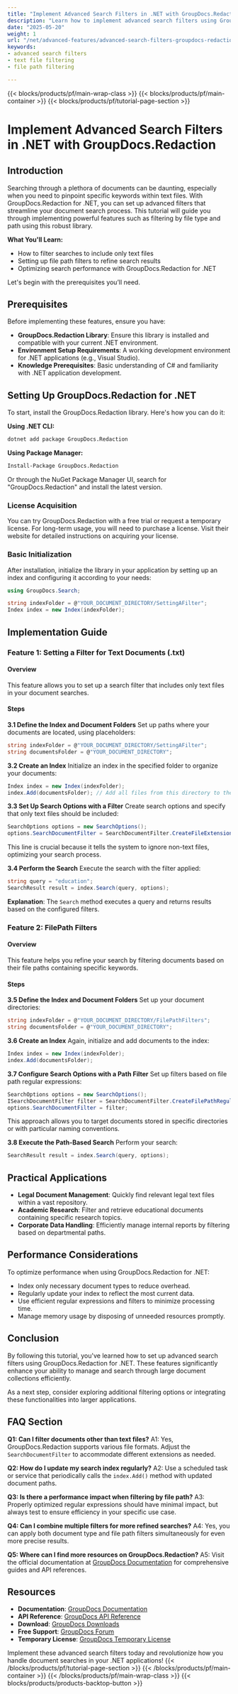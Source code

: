 ```yaml
---
title: "Implement Advanced Search Filters in .NET with GroupDocs.Redaction"
description: "Learn how to implement advanced search filters using GroupDocs.Redaction for .NET, including text file and path-based filtering. Boost your document management efficiency today."
date: "2025-05-20"
weight: 1
url: "/net/advanced-features/advanced-search-filters-groupdocs-redaction-net/"
keywords:
- advanced search filters
- text file filtering
- file path filtering

---
```


{{< blocks/products/pf/main-wrap-class >}}
{{< blocks/products/pf/main-container >}}
{{< blocks/products/pf/tutorial-page-section >}}
# Implement Advanced Search Filters in .NET with GroupDocs.Redaction

## Introduction

Searching through a plethora of documents can be daunting, especially when you need to pinpoint specific keywords within text files. With GroupDocs.Redaction for .NET, you can set up advanced filters that streamline your document search process. This tutorial will guide you through implementing powerful features such as filtering by file type and path using this robust library.

**What You'll Learn:**
- How to filter searches to include only text files
- Setting up file path filters to refine search results
- Optimizing search performance with GroupDocs.Redaction for .NET

Let's begin with the prerequisites you’ll need.

## Prerequisites

Before implementing these features, ensure you have:

- **GroupDocs.Redaction Library**: Ensure this library is installed and compatible with your current .NET environment.
- **Environment Setup Requirements**: A working development environment for .NET applications (e.g., Visual Studio).
- **Knowledge Prerequisites**: Basic understanding of C# and familiarity with .NET application development.

## Setting Up GroupDocs.Redaction for .NET

To start, install the GroupDocs.Redaction library. Here's how you can do it:

**Using .NET CLI:**
```bash
dotnet add package GroupDocs.Redaction
```

**Using Package Manager:**
```bash
Install-Package GroupDocs.Redaction
```

Or through the NuGet Package Manager UI, search for "GroupDocs.Redaction" and install the latest version.

### License Acquisition

You can try GroupDocs.Redaction with a free trial or request a temporary license. For long-term usage, you will need to purchase a license. Visit their website for detailed instructions on acquiring your license.

### Basic Initialization

After installation, initialize the library in your application by setting up an index and configuring it according to your needs:

```csharp
using GroupDocs.Search;

string indexFolder = @"YOUR_DOCUMENT_DIRECTORY/SettingAFilter";
Index index = new Index(indexFolder);
```

## Implementation Guide

### Feature 1: Setting a Filter for Text Documents (.txt)

#### Overview
This feature allows you to set up a search filter that includes only text files in your document searches.

#### Steps

**3.1 Define the Index and Document Folders**
Set up paths where your documents are located, using placeholders:

```csharp
string indexFolder = @"YOUR_DOCUMENT_DIRECTORY/SettingAFilter";
string documentsFolder = @"YOUR_DOCUMENT_DIRECTORY";
```

**3.2 Create an Index**
Initialize an index in the specified folder to organize your documents:

```csharp
Index index = new Index(indexFolder);
index.Add(documentsFolder); // Add all files from this directory to the index
```

**3.3 Set Up Search Options with a Filter**
Create search options and specify that only text files should be included:

```csharp
SearchOptions options = new SearchOptions();
options.SearchDocumentFilter = SearchDocumentFilter.CreateFileExtension(".txt");
```

This line is crucial because it tells the system to ignore non-text files, optimizing your search process.

**3.4 Perform the Search**
Execute the search with the filter applied:

```csharp
string query = "education";
SearchResult result = index.Search(query, options);
```

**Explanation**: The `Search` method executes a query and returns results based on the configured filters.

### Feature 2: FilePath Filters

#### Overview
This feature helps you refine your search by filtering documents based on their file paths containing specific keywords.

#### Steps

**3.5 Define the Index and Document Folders**
Set up your document directories:

```csharp
string indexFolder = @"YOUR_DOCUMENT_DIRECTORY/FilePathFilters";
string documentsFolder = @"YOUR_DOCUMENT_DIRECTORY";
```

**3.6 Create an Index**
Again, initialize and add documents to the index:

```csharp
Index index = new Index(indexFolder);
index.Add(documentsFolder);
```

**3.7 Configure Search Options with a Path Filter**
Set up filters based on file path regular expressions:

```csharp
SearchOptions options = new SearchOptions();
ISearchDocumentFilter filter = SearchDocumentFilter.CreateFilePathRegularExpression("Lorem");
options.SearchDocumentFilter = filter;
```

This approach allows you to target documents stored in specific directories or with particular naming conventions.

**3.8 Execute the Path-Based Search**
Perform your search:

```csharp
SearchResult result = index.Search(query, options);
```

## Practical Applications
- **Legal Document Management**: Quickly find relevant legal text files within a vast repository.
- **Academic Research**: Filter and retrieve educational documents containing specific research topics.
- **Corporate Data Handling**: Efficiently manage internal reports by filtering based on departmental paths.

## Performance Considerations
To optimize performance when using GroupDocs.Redaction for .NET:
- Index only necessary document types to reduce overhead.
- Regularly update your index to reflect the most current data.
- Use efficient regular expressions and filters to minimize processing time.
- Manage memory usage by disposing of unneeded resources promptly.

## Conclusion
By following this tutorial, you've learned how to set up advanced search filters using GroupDocs.Redaction for .NET. These features significantly enhance your ability to manage and search through large document collections efficiently. 

As a next step, consider exploring additional filtering options or integrating these functionalities into larger applications.

## FAQ Section

**Q1: Can I filter documents other than text files?**
A1: Yes, GroupDocs.Redaction supports various file formats. Adjust the `SearchDocumentFilter` to accommodate different extensions as needed.

**Q2: How do I update my search index regularly?**
A2: Use a scheduled task or service that periodically calls the `index.Add()` method with updated document paths.

**Q3: Is there a performance impact when filtering by file path?**
A3: Properly optimized regular expressions should have minimal impact, but always test to ensure efficiency in your specific use case.

**Q4: Can I combine multiple filters for more refined searches?**
A4: Yes, you can apply both document type and file path filters simultaneously for even more precise results.

**Q5: Where can I find more resources on GroupDocs.Redaction?**
A5: Visit the official documentation at [GroupDocs Documentation](https://docs.groupdocs.com/search/net/) for comprehensive guides and API references.

## Resources
- **Documentation**: [GroupDocs Documentation](https://docs.groupdocs.com/search/net/)
- **API Reference**: [GroupDocs API Reference](https://reference.groupdocs.com/redaction/net)
- **Download**: [GroupDocs Downloads](https://releases.groupdocs.com/search/net/)
- **Free Support**: [GroupDocs Forum](https://forum.groupdocs.com/c/search/10)
- **Temporary License**: [GroupDocs Temporary License](https://purchase.groupdocs.com/temporary-license)

Implement these advanced search filters today and revolutionize how you handle document searches in your .NET applications!
{{< /blocks/products/pf/tutorial-page-section >}}
{{< /blocks/products/pf/main-container >}}
{{< /blocks/products/pf/main-wrap-class >}}
{{< blocks/products/products-backtop-button >}}
